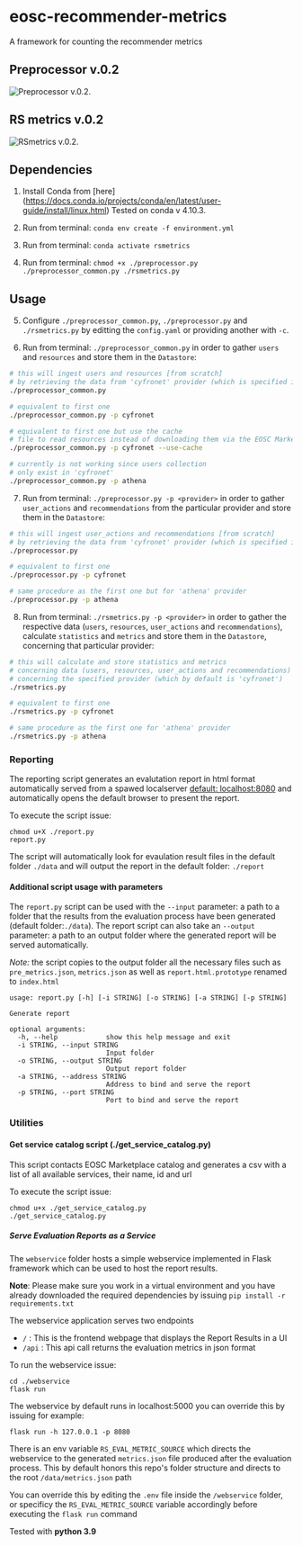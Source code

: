 # eosc-recommender-metrics

A framework for counting the recommender metrics

## Preprocessor v.0.2

![Preprocessor v.0.2](https://github.com/nikosT/eosc-recommender-metrics/blob/master/docs/Preprocessor.png "Preprocessor v.0.2").


## RS metrics v.0.2

![RSmetrics v.0.2](https://github.com/nikosT/eosc-recommender-metrics/blob/master/docs/RSmetrics.png "RSmetrics v.0.2").


## Dependencies

1. Install Conda from
[here]
(https://docs.conda.io/projects/conda/en/latest/user-guide/install/linux.html)
Tested on conda v 4.10.3.

2. Run from terminal:
`conda env create -f environment.yml`

3. Run from terminal:
`conda activate rsmetrics`

4. Run from terminal:
`chmod +x ./preprocessor.py ./preprocessor_common.py ./rsmetrics.py`

## Usage

5. Configure
`./preprocessor_common.py`, `./preprocessor.py` and `./rsmetrics.py`
by editting the `config.yaml` or providing another with `-c`.

6. Run from terminal:
`./preprocessor_common.py` in order to gather `users` and `resources`
and store them in the `Datastore`:

```bash
# this will ingest users and resources [from scratch]
# by retrieving the data from 'cyfronet' provider (which is specified in the config file
./preprocessor_common.py 

# equivalent to first one
./preprocessor_common.py -p cyfronet 

# equivalent to first one but use the cache 
# file to read resources instead of downloading them via the EOSC Marketplace
./preprocessor_common.py -p cyfronet --use-cache

# currently is not working since users collection
# only exist in 'cyfronet'
./preprocessor_common.py -p athena 
```

7. Run from terminal:
`./preprocessor.py -p <provider>` 
in order to gather `user_actions` and `recommendations` from 
the particular provider and store them in the `Datastore`:

```bash
# this will ingest user_actions and recommendations [from scratch]
# by retrieving the data from 'cyfronet' provider (which is specified in the config file
./preprocessor.py 

# equivalent to first one
./preprocessor.py -p cyfronet 

# same procedure as the first one but for 'athena' provider
./preprocessor.py -p athena 
```

8. Run from terminal:
`./rsmetrics.py -p <provider>` 
in order to gather the respective data
(`users`, `resources`, `user_actions` and `recommendations`),
calculate `statistics` and `metrics` and store them in the `Datastore`,
concerning that particular provider:

```bash
# this will calculate and store statistics and metrics
# concerning data (users, resources, user_actions and recommendations)
# concerning the specified provider (which by default is 'cyfronet')
./rsmetrics.py 

# equivalent to first one
./rsmetrics.py -p cyfronet 

# same procedure as the first one for 'athena' provider
./rsmetrics.py -p athena 
```

### Reporting

The reporting script generates an evalutation report in html format
automatically served from a spawed localserver
[default: localhost:8080](htpp://localhost:8080)
and automatically opens the default browser to present the report.

To execute the script issue:

```
chmod u+X ./report.py
report.py
```

The script will automatically look for evaulation result files
in the default folder `./data` and will output the report
in the default folder: `./report`

#### Additional script usage with parameters

The `report.py` script can be used with the `--input`
parameter: a path to a folder that the results from the evaluation
process have been generated (default folder:`./data`).
The report script can also take an `--output`
parameter: a path to an output folder where the
generated report will be served automatically.

_Note:_ the script copies to the output folder all the
necessary files such as `pre_metrics.json`, `metrics.json`
as well as `report.html.prototype` renamed to `index.html`

```
usage: report.py [-h] [-i STRING] [-o STRING] [-a STRING] [-p STRING]

Generate report

optional arguments:
  -h, --help            show this help message and exit
  -i STRING, --input STRING
                        Input folder
  -o STRING, --output STRING
                        Output report folder
  -a STRING, --address STRING
                        Address to bind and serve the report
  -p STRING, --port STRING
                        Port to bind and serve the report
```

### Utilities

#### Get service catalog script (./get_service_catalog.py)

This script contacts EOSC Marketplace catalog and generates
a csv with a list of all available services, their name, id and url

To execute the script issue:

```
chmod u+x ./get_service_catalog.py
./get_service_catalog.py
```

##### Serve Evaluation Reports as a Service

The `webservice` folder hosts a simple webservice implemented
in Flask framework which can be used to host the report results.

__Note__: Please make sure you work in a virtual environment
and you have already downloaded the required dependencies by issuing
`pip install -r requirements.txt`

The webservice application serves two endpoints
 - `/` : This is the frontend webpage that displays the Report Results in a UI
 - `/api` : This api call returns the evaluation metrics in json format

To run the webservice issue:

```
cd ./webservice
flask run
```

The webservice by default runs in localhost:5000
you can override this by issuing for example:

```
flask run -h 127.0.0.1 -p 8080
```

There is an env variable `RS_EVAL_METRIC_SOURCE` which directs the webservice
to the generated `metrics.json` file produced after the evaluation process.
This by default honors this repo's folder structure and directs to
the root `/data/metrics.json` path

You can override this by editing the `.env` file inside the `/webservice`
folder, or specificy the `RS_EVAL_METRIC_SOURCE` variable accordingly
before executing the `flask run` command

Tested with **python 3.9**
